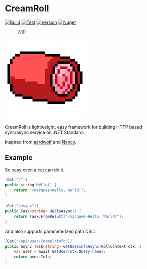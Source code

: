# CreamRoll

[![Build](https://img.shields.io/appveyor/ci/phillyai/CreamRoll/master.svg)](https://ci.appveyor.com/project/phillyai/CreamRoll)
[![Test](https://img.shields.io/appveyor/tests/phillyai/CreamRoll/master.svg)](https://ci.appveyor.com/project/phillyai/CreamRoll)
[![Version](https://img.shields.io/nuget/v/CreamRoll.svg)](https://www.nuget.org/packages/CreamRoll/)
[![Nuget](https://img.shields.io/nuget/dt/CreamRoll.svg)](https://www.nuget.org/packages/CreamRoll/)

> WIP

![logo](logo.png)

CreamRoll is lightweight, easy framework for building HTTP based sync/async service on .NET Standard.

Inspired from [aardwolf](https://github.com/JamesDunne/aardwolf) and [Nancy](http://nancyfx.org/).

## Example

So easy even a cat can do it

```csharp
[Get("/")]
public string Hello() {
	return "<marquee>Hello, World!";
}

[Get("/async")]
public Task<string> HelloAsync() {
	return Task.FromResult("<marquee>Hello, World!");
}
```

And also supports parameterized path DSL:

```csharp
[Get("/api/user/{name}/info")]
public async Task<string> GetUserInfoAsync(RollContext ctx) {
	var user = await GetUser(ctx.Query.name);
	return user.Info;
}
```

